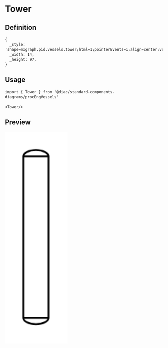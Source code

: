 # Tower

## Definition

```
{
  _style: 'shape=mxgraph.pid.vessels.tower;html=1;pointerEvents=1;align=center;verticalLabelPosition=bottom;verticalAlign=top;dashed=0;',
  _width: 14,
  _height: 97,
}
```

## Usage

```
import { Tower } from '@diac/standard-components-diagrams/procEngVessels'

<Tower/>
```

## Preview

<img src="./tower.png" width="200"/>
